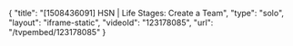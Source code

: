 {
    "title": "[1508436091] HSN | Life Stages: Create a Team",
    "type": "solo",
    "layout": "iframe-static",
    "videoId": "123178085",
    "url": "\/tvpembed\/123178085"
}